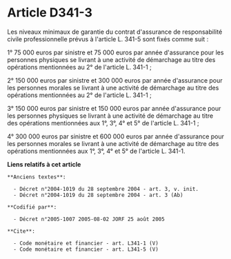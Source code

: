 # Article D341-3

Les niveaux minimaux de garantie du contrat d'assurance de responsabilité civile professionnelle prévus à l'article L. 341-5
sont fixés comme suit : 

1° 75 000 euros par sinistre et 75 000 euros par année d'assurance pour les personnes physiques se livrant à une activité de
démarchage au titre des opérations mentionnées au 2° de l'article L. 341-1 ; 

2° 150 000 euros par sinistre et 300 000 euros par année d'assurance pour les personnes morales se livrant à une activité de
démarchage au titre des opérations mentionnées au 2° de l'article L. 341-1 ; 

3° 150 000 euros par sinistre et 150 000 euros par année d'assurance pour les personnes physiques se livrant à une activité
de démarchage au titre des opérations mentionnées aux 1°, 3°, 4° et 5° de l'article L. 341-1 ; 

4° 300 000 euros par sinistre et 600 000 euros par année d'assurance pour les personnes morales se livrant à une activité de
démarchage au titre des opérations mentionnées aux 1°, 3°, 4° et 5° de l'article L. 341-1.

**Liens relatifs à cet article**

	**Anciens textes**:

	  - Décret n°2004-1019 du 28 septembre 2004 - art. 3, v. init.
	  - Décret n°2004-1019 du 28 septembre 2004 - art. 3 (Ab)

	**Codifié par**:

	  - Décret n°2005-1007 2005-08-02 JORF 25 août 2005

	**Cite**:

	  - Code monétaire et financier - art. L341-1 (V)
	  - Code monétaire et financier - art. L341-5 (V)
